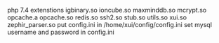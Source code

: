 
php 7.4
extenstions igbinary.so  ioncube.so  maxminddb.so  mcrypt.so  opcache.a  opcache.so  redis.so  ssh2.so  stub.so  utils.so  xui.so  zephir_parser.so
put config.ini in /home/xui/config/config.ini
set mysql username and password in config.ini
